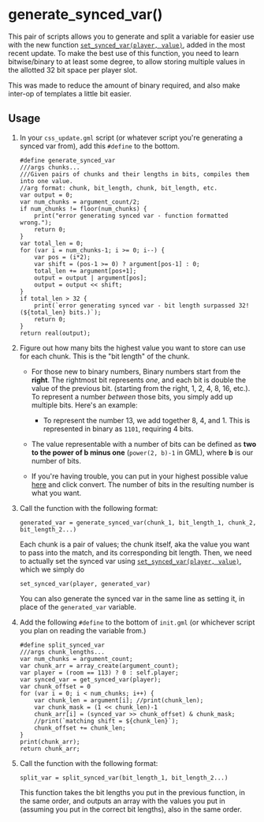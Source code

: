 # generate_synced_var()

This pair of scripts allows you to generate and split a variable for easier use with the new function [`set_synced_var(player, value)`][set], added in the most recent update. To make the best use of this function, you need to learn bitwise/binary to at least some degree, to allow storing multiple values in the allotted 32 bit space per player slot.

This was made to reduce the amount of binary required, and also make inter-op of templates a little bit easier.

## Usage

1. In your `css_update.gml` script (or whatever script you're generating a synced var from), add this `#define` to the bottom.

    ```gml
    #define generate_synced_var
    ///args chunks...
    ///Given pairs of chunks and their lengths in bits, compiles them into one value.
    //arg format: chunk, bit_length, chunk, bit_length, etc.
    var output = 0;
    var num_chunks = argument_count/2;
    if num_chunks != floor(num_chunks) {
        print("error generating synced var - function formatted wrong.");
        return 0;
    }
    var total_len = 0;
    for (var i = num_chunks-1; i >= 0; i--) {
        var pos = (i*2);
        var shift = (pos-1 >= 0) ? argument[pos-1] : 0;
        total_len += argument[pos+1];
        output = output | argument[pos];
        output = output << shift;
    }
    if total_len > 32 {
        print(`error generating synced var - bit length surpassed 32! (${total_len} bits.)`);
        return 0;
    }
    return real(output);
    ```

2. Figure out how many bits the highest value you want to store can use for each chunk. This is the "bit length" of the chunk.

    - For those new to binary numbers, Binary numbers start from the **right**. The rightmost bit represents *one*, and each bit is double the value of the previous bit. (starting from the right, 1, 2, 4, 8, 16, etc.). To represent a number *between* those bits, you simply add up multiple bits. Here's an example:
        - To represent the number 13, we add together 8, 4, and 1. This is represented in binary as `1101`, requiring 4 bits.
    - The value representable with a number of bits can be defined as **two to the power of b minus one** (`power(2, b)-1` in GML), where **b** is our number of bits.

    - If you're having trouble, you can put in your highest possible value [here][dec2bin] and click convert. The number of bits in the resulting number is what you want.

3. Call the function with the following format:

    `generated_var = generate_synced_var(chunk_1, bit_length_1, chunk_2, bit_length_2...)`

    Each chunk is a pair of values; the chunk itself, aka the value you want to pass into the match, and its corresponding bit length. Then, we need to actually set the synced var using [`set_synced_var(player, value)`][set], which we simply do

    `set_synced_var(player, generated_var)`

    You can also generate the synced var in the same line as setting it, in place of the `generated_var` variable.

4. Add the following `#define` to the bottom of `init.gml` (or whichever script you plan on reading the variable from.)

    ```gml
    #define split_synced_var
    ///args chunk_lengths...
    var num_chunks = argument_count;
    var chunk_arr = array_create(argument_count);
    var player = (room == 113) ? 0 : self.player;
    var synced_var = get_synced_var(player);
    var chunk_offset = 0
    for (var i = 0; i < num_chunks; i++) {
        var chunk_len = argument[i]; //print(chunk_len);
        var chunk_mask = (1 << chunk_len)-1
        chunk_arr[i] = (synced_var >> chunk_offset) & chunk_mask;
        //print(`matching shift = ${chunk_len}`);
        chunk_offset += chunk_len;
    }
    print(chunk_arr);
    return chunk_arr;
    ```

5. Call the function with the following format:

    `split_var = split_synced_var(bit_length_1, bit_length_2...)`

    This function takes the bit lengths you put in the previous function, in the same order, and outputs an array with the values you put in (assuming you put in the correct bit lengths), also in the same order.

[set]: https://rivalsofaether.com/set_synced_var/
[dec2bin]: https://www.rapidtables.com/convert/number/decimal-to-binary.html
